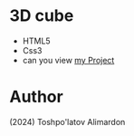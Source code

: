 # 3D cube
- HTML5
- Css3
- can you view [my Project](https://toshpulatovalimardon.github.io/3D-cube/)
# Author 
(2024) Toshpo'latov Alimardon
